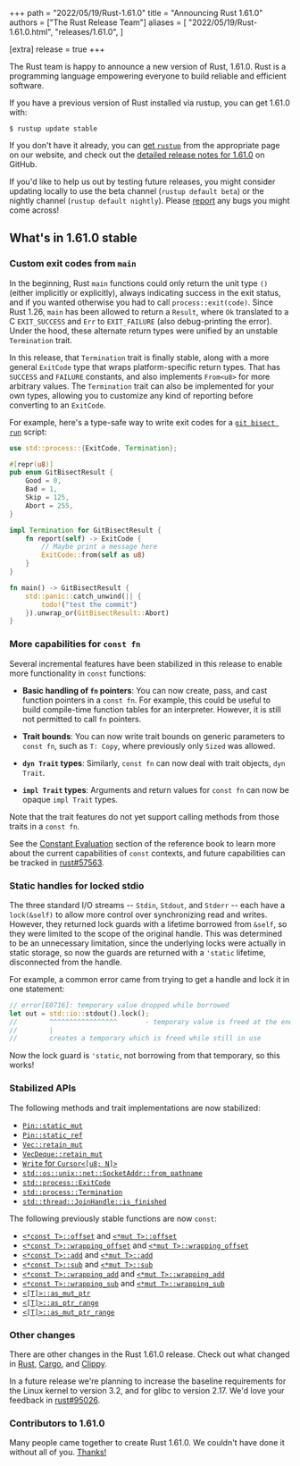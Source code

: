 +++
path = "2022/05/19/Rust-1.61.0"
title = "Announcing Rust 1.61.0"
authors = ["The Rust Release Team"]
aliases = [
    "2022/05/19/Rust-1.61.0.html",
    "releases/1.61.0",
]

[extra]
release = true
+++

The Rust team is happy to announce a new version of Rust, 1.61.0. Rust is a programming language
empowering everyone to build reliable and efficient software.

If you have a previous version of Rust installed via rustup, you can get 1.61.0 with:

```
$ rustup update stable
```

If you don't have it already, you can [get `rustup`][install]
from the appropriate page on our website, and check out the
[detailed release notes for 1.61.0][notes] on GitHub.

If you'd like to help us out by testing future releases, you might consider updating locally to use
the beta channel (`rustup default beta`) or the nightly channel (`rustup default nightly`).
Please [report] any bugs you might come across!

[install]: https://www.rust-lang.org/install.html
[notes]: https://github.com/rust-lang/rust/blob/master/RELEASES.md#version-1610-2022-05-19
[report]: https://github.com/rust-lang/rust/issues/new/choose

## What's in 1.61.0 stable

### Custom exit codes from `main`

In the beginning, Rust `main` functions could only return the unit type `()` (either implicitly or explicitly), always indicating success
in the exit status, and if you wanted otherwise you had to call `process::exit(code)`. Since Rust
1.26, `main` has been allowed to return a `Result`, where `Ok` translated to a C `EXIT_SUCCESS` and
`Err` to `EXIT_FAILURE` (also debug-printing the error). Under the hood, these alternate return
types were unified by an unstable `Termination` trait.

In this release, that `Termination` trait is finally stable, along with a more general `ExitCode`
type that wraps platform-specific return types. That has `SUCCESS` and `FAILURE` constants, and also
implements `From<u8>` for more arbitrary values. The `Termination` trait can also be implemented for
your own types, allowing you to customize any kind of reporting before converting to an `ExitCode`.

For example, here's a type-safe way to write exit codes for a [`git bisect run`] script:

```rust
use std::process::{ExitCode, Termination};

#[repr(u8)]
pub enum GitBisectResult {
    Good = 0,
    Bad = 1,
    Skip = 125,
    Abort = 255,
}

impl Termination for GitBisectResult {
    fn report(self) -> ExitCode {
        // Maybe print a message here
        ExitCode::from(self as u8)
    }
}

fn main() -> GitBisectResult {
    std::panic::catch_unwind(|| {
        todo!("test the commit")
    }).unwrap_or(GitBisectResult::Abort)
}
```

[`git bisect run`]: https://git-scm.com/docs/git-bisect#_bisect_run

### More capabilities for `const fn`

Several incremental features have been stabilized in this release to enable more functionality in
`const` functions:

* **Basic handling of `fn` pointers**: You can now create, pass, and cast function pointers in a
  `const fn`. For example, this could be useful to build compile-time function tables for an
  interpreter. However, it is still not permitted to call `fn` pointers.

* **Trait bounds**: You can now write trait bounds on generic parameters to `const fn`, such as
  `T: Copy`, where previously only `Sized` was allowed.

* **`dyn Trait` types**: Similarly, `const fn` can now deal with trait objects, `dyn Trait`.

* **`impl Trait` types**: Arguments and return values for `const fn` can now be opaque `impl Trait`
  types.

Note that the trait features do not yet support calling methods from those traits in a `const fn`.

See the [Constant Evaluation](https://doc.rust-lang.org/stable/reference/const_eval.html) section of
the reference book to learn more about the current capabilities of `const` contexts, and future
capabilities can be tracked in [rust#57563](https://github.com/rust-lang/rust/issues/57563).

### Static handles for locked stdio

The three standard I/O streams -- `Stdin`, `Stdout`, and `Stderr` -- each have a `lock(&self)` to
allow more control over synchronizing read and writes. However, they returned lock guards with a
lifetime borrowed from `&self`, so they were limited to the scope of the original handle. This was
determined to be an unnecessary limitation, since the underlying locks were actually in static
storage, so now the guards are returned with a `'static` lifetime, disconnected from the handle.

For example, a common error came from trying to get a handle and lock it in one statement:

```rust
// error[E0716]: temporary value dropped while borrowed
let out = std::io::stdout().lock();
//        ^^^^^^^^^^^^^^^^^       - temporary value is freed at the end of this statement
//        |
//        creates a temporary which is freed while still in use
```

Now the lock guard is `'static`, not borrowing from that temporary, so this works!

### Stabilized APIs

The following methods and trait implementations are now stabilized:

- [`Pin::static_mut`](https://doc.rust-lang.org/1.61.0/std/pin/struct.Pin.html#method.static_mut)
- [`Pin::static_ref`](https://doc.rust-lang.org/1.61.0/std/pin/struct.Pin.html#method.static_ref)
- [`Vec::retain_mut`](https://doc.rust-lang.org/1.61.0/std/vec/struct.Vec.html#method.retain_mut)
- [`VecDeque::retain_mut`](https://doc.rust-lang.org/1.61.0/std/collections/struct.VecDeque.html#method.retain_mut)
- [`Write` for `Cursor<[u8; N]>`](https://doc.rust-lang.org/1.61.0/std/io/struct.Cursor.html#impl-Write-4)
- [`std::os::unix::net::SocketAddr::from_pathname`](https://doc.rust-lang.org/1.61.0/std/os/unix/net/struct.SocketAddr.html#method.from_pathname)
- [`std::process::ExitCode`](https://doc.rust-lang.org/1.61.0/std/process/struct.ExitCode.html)
- [`std::process::Termination`](https://doc.rust-lang.org/1.61.0/std/process/trait.Termination.html)
- [`std::thread::JoinHandle::is_finished`](https://doc.rust-lang.org/1.61.0/std/thread/struct.JoinHandle.html#method.is_finished)

The following previously stable functions are now `const`:

- [`<*const T>::offset`](https://doc.rust-lang.org/1.61.0/std/primitive.pointer.html#method.offset)
  and [`<*mut T>::offset`](https://doc.rust-lang.org/1.61.0/std/primitive.pointer.html#method.offset-1)
- [`<*const T>::wrapping_offset`](https://doc.rust-lang.org/1.61.0/std/primitive.pointer.html#method.wrapping_offset)
  and [`<*mut T>::wrapping_offset`](https://doc.rust-lang.org/1.61.0/std/primitive.pointer.html#method.wrapping_offset-1)
- [`<*const T>::add`](https://doc.rust-lang.org/1.61.0/std/primitive.pointer.html#method.add)
  and [`<*mut T>::add`](https://doc.rust-lang.org/1.61.0/std/primitive.pointer.html#method.add-1)
- [`<*const T>::sub`](https://doc.rust-lang.org/1.61.0/std/primitive.pointer.html#method.sub)
  and [`<*mut T>::sub`](https://doc.rust-lang.org/1.61.0/std/primitive.pointer.html#method.sub-1)
- [`<*const T>::wrapping_add`](https://doc.rust-lang.org/1.61.0/std/primitive.pointer.html#method.wrapping_add)
  and [`<*mut T>::wrapping_add`](https://doc.rust-lang.org/1.61.0/std/primitive.pointer.html#method.wrapping_add-1)
- [`<*const T>::wrapping_sub`](https://doc.rust-lang.org/1.61.0/std/primitive.pointer.html#method.wrapping_sub)
  and [`<*mut T>::wrapping_sub`](https://doc.rust-lang.org/1.61.0/std/primitive.pointer.html#method.wrapping_sub-1)
- [`<[T]>::as_mut_ptr`](https://doc.rust-lang.org/1.61.0/std/primitive.slice.html#method.as_mut_ptr)
- [`<[T]>::as_ptr_range`](https://doc.rust-lang.org/1.61.0/std/primitive.slice.html#method.as_ptr_range)
- [`<[T]>::as_mut_ptr_range`](https://doc.rust-lang.org/1.61.0/std/primitive.slice.html#method.as_mut_ptr_range)

### Other changes

There are other changes in the Rust 1.61.0 release. Check out what changed in
[Rust](https://github.com/rust-lang/rust/blob/stable/RELEASES.md#version-1610-2022-05-19),
[Cargo](https://doc.rust-lang.org/nightly/cargo/CHANGELOG.html#cargo-161-2022-05-19),
and [Clippy](https://github.com/rust-lang/rust-clippy/blob/master/CHANGELOG.md#rust-161).

In a future release we're planning to increase the baseline requirements for
the Linux kernel to version 3.2, and for glibc to version 2.17. We'd love
your feedback in [rust#95026](https://github.com/rust-lang/rust/pull/95026).

### Contributors to 1.61.0

Many people came together to create Rust 1.61.0.
We couldn't have done it without all of you.
[Thanks!](https://thanks.rust-lang.org/rust/1.61.0/)
